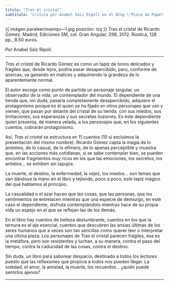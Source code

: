 ```yaml
---
titulo: "Tras el cristal"
subtitulo: "Crítica por Anabel Sáiz Ripoll en el Blog \"Pizca de Papel\", enero de 2013"
---
```

{{ imágen paraleer/maniqu—1.jpg posición: izq }} Tras el cristal de Ricardo
Gómez. Madrid, Ediciones SM, col. Gran Angular, 298, 2012. Rústica, 128 pp.,
8.50 euros.

Por Anabel Sáiz Ripoll.

* * *

_Tras el cristal_ de Ricardo Gómez es como un tapiz de tonos delicados y
frágiles que, desde lejos, podría pasar desapercibido, pero, conforme de
acercas, va ganando en matices y adquiriendo la grandeza de lo aparentemente
normal.

El autor escoge como punto de partida un personaje singular, un observador de
la vida, un contemplador del mundo. El dependiente de una tienda que, sin
duda, pasaría completamente desapercibido, adquiere el protagonismo porque es
él quien se ha fijado en otros personajes que van y vienen, que pasan por
delante del cristal de su tienda, con sus miedos, sus limitaciones, sus
esperanzas y sus secretas ilusiones. Es éste dependiente quien presenta, de
manera velada, a los personajes que, en los siguientes cuentos, cobrarán
protagonismo.

Así, _Tras el cristal_ se estructura en 11 cuentos (10 si excluimos la
presentación del mismo nombre). Ricardo Gómez capta la magia de lo anónimo,
de lo casual, de lo efímero, de lo apenas perceptible y muestra que, en las
acciones más cotidianas, si se sabe contemplar bien, se pueden encontrar
fragmentos muy ricos en los que las emociones, los secretos, los anhelos… se
exhiben sin tapujos.

La muerte, el destino, la enfermedad, la vejez, los miedos… son temas que van
dándose la mano en el libro y tejiendo, poco a poco, este tapiz mágico del
que hablamos al principio.

La casualidad o el azar hacen que las cosas, que las personas, que los
sentimientos se entrelacen mientras que una especie de demiurgo, en este caso
el dependiente, disfruta contemplándolo mientras hace de su propia vida un
espejo en el que se reflejan las de los demás.

En el libro hay cuentos de belleza deslumbrante, cuentos en los que la
ternura es el eje esencial, cuentos que descubren las ansias últimas de los
seres humanos que a veces son tan sencillas como querer leer o interpretar
una última pieza. Los personajes de Tras el cristal parecen frágiles, ésa es
la metáfora, pero son resistentes y luchan, a su manera, contra el paso del
tiempo, contra la caducidad de las cosas, contra el destino.

Sin duda, un libro para saborear despacio, destinado a todos los lectores
puesto que las reflexiones que propicia a todos nos pueden llegar. La
soledad, el amor, la amistad, la muerte, los recuerdos… ¿quién puede
sentirlos ajenos?

* * *
